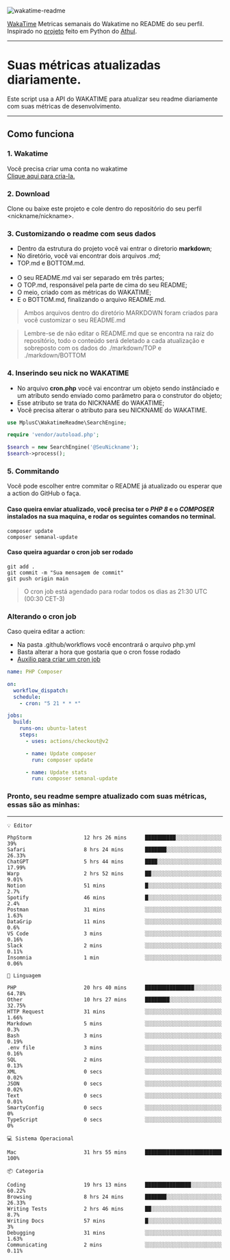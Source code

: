 ![wakatime-readme](https://socialify.git.ci/bymatheus/wakatime-readme/image?description=1&descriptionEditable=M%C3%A9tricas%20semanais%20do%20Wakatime%20no%20seu%20README%20de%20perfil.&font=KoHo&forks=1&language=1&owner=1&pattern=Signal&stargazers=1&theme=Dark)

[WakaTime](https://wakatime.com) Metricas semanais do Wakatime no README do seu perfil. <br>
Inspirado no [projeto](https://github.com/athul/waka-readme) feito em Python do [Athul](https://github.com/athul).
___

# Suas métricas atualizadas diariamente.
Este script usa a API do WAKATIME para atualizar seu readme diariamente com suas métricas de desenvolvimento.

___

## Como funciona

### 1. Wakatime
Você precisa criar uma conta no wakatime <br>
[Clique aqui para cria-la.](https://wakatime.com) 

### 2. Download
Clone ou baixe este projeto e cole dentro do repositório do seu perfil <nickname/nickname>.

### 3. Customizando o readme com seus dados
- Dentro da estrutura do projeto você vai entrar o diretorio **markdown**;  
- No diretório, você vai encontrar dois arquivos *.md*;
- TOP.md e BOTTOM.md.
<br><br>
- O seu README.md vai ser separado em três partes; 
- O TOP.md, responsável pela parte de cima do seu README;
- O meio, criado com as métricas do WAKATIME;
- E o BOTTOM.md, finalizando o arquivo README.md.<br>

> Ambos arquivos dentro do diretório MARKDOWN foram criados para você customizar o seu README.md

> Lembre-se de não editar o README.md que se encontra na raiz do repositório, todo o conteúdo será deletado a cada atualização e sobreposto com os dados do ./markdown/TOP e ./markdown/BOTTOM

### 4. Inserindo seu nick no WAKATIME
- No arquivo **cron.php** você vai encontrar um objeto sendo instânciado e um atributo sendo enviado como parâmetro para o construtor do objeto;
- Esse atributo se trata do NICKNAME do WAKATIME;
- Você precisa alterar o atributo para seu NICKNAME do WAKATIME.

```php
use MplusC\WakatimeReadme\SearchEngine;

require 'vendor/autoload.php';

$search = new SearchEngine('@SeuNickname');
$search->process();
```

### 5. Commitando
Você pode escolher entre commitar o README já atualizado ou esperar que a action do GitHub o faça. <br>

#### Caso queira enviar atualizado, você precisa ter o *PHP 8* e o *COMPOSER* instalados na sua maquina, e rodar os seguintes comandos no terminal.
```composer
composer update
composer semanal-update 
```

#### Caso queira aguardar o cron job ser rodado 
```git 
git add .
git commit -m "Sua mensagem de commit"
git push origin main
```

>O cron job está agendado para rodar todos os dias as 21:30 UTC (00:30 CET-3) 

### Alterando o cron job
Caso queira editar a action:

- Na pasta .github/workflows você encontrará o arquivo php.yml
- Basta alterar a hora que gostaria que o cron fosse rodado
- [Auxilio para criar um cron job](https://crontab.guru)

```yml
name: PHP Composer

on:
  workflow_dispatch:
  schedule:
    - cron: "5 21 * * *"

jobs:
  build:
    runs-on: ubuntu-latest
    steps:
      - uses: actions/checkout@v2

      - name: Update composer
        run: composer update

      - name: Update stats
        run: composer semanal-update
```

### Pronto, seu readme sempre atualizado com suas métricas, essas são as minhas:

___
```text
💡 Editor

PhpStorm                 12 hrs 26 mins      ██████████░░░░░░░░░░░░░░░        39%
Safari                   8 hrs 24 mins       ███████░░░░░░░░░░░░░░░░░░     26.33%
ChatGPT                  5 hrs 44 mins       ████░░░░░░░░░░░░░░░░░░░░░     17.99%
Warp                     2 hrs 52 mins       ██░░░░░░░░░░░░░░░░░░░░░░░      9.01%
Notion                   51 mins             █░░░░░░░░░░░░░░░░░░░░░░░░       2.7%
Spotify                  46 mins             █░░░░░░░░░░░░░░░░░░░░░░░░       2.4%
Postman                  31 mins             ░░░░░░░░░░░░░░░░░░░░░░░░░      1.63%
DataGrip                 11 mins             ░░░░░░░░░░░░░░░░░░░░░░░░░       0.6%
VS Code                  3 mins              ░░░░░░░░░░░░░░░░░░░░░░░░░      0.16%
Slack                    2 mins              ░░░░░░░░░░░░░░░░░░░░░░░░░      0.11%
Insomnia                 1 min               ░░░░░░░░░░░░░░░░░░░░░░░░░      0.06%
```
```text
💬 Linguagem

PHP                      20 hrs 40 mins      ████████████████░░░░░░░░░     64.78%
Other                    10 hrs 27 mins      ████████░░░░░░░░░░░░░░░░░     32.75%
HTTP Request             31 mins             ░░░░░░░░░░░░░░░░░░░░░░░░░      1.66%
Markdown                 5 mins              ░░░░░░░░░░░░░░░░░░░░░░░░░       0.3%
Bash                     3 mins              ░░░░░░░░░░░░░░░░░░░░░░░░░      0.19%
.env file                3 mins              ░░░░░░░░░░░░░░░░░░░░░░░░░      0.16%
SQL                      2 mins              ░░░░░░░░░░░░░░░░░░░░░░░░░      0.13%
XML                      0 secs              ░░░░░░░░░░░░░░░░░░░░░░░░░      0.02%
JSON                     0 secs              ░░░░░░░░░░░░░░░░░░░░░░░░░      0.02%
Text                     0 secs              ░░░░░░░░░░░░░░░░░░░░░░░░░      0.01%
SmartyConfig             0 secs              ░░░░░░░░░░░░░░░░░░░░░░░░░         0%
TypeScript               0 secs              ░░░░░░░░░░░░░░░░░░░░░░░░░         0%
```
```text
💻 Sistema Operacional

Mac                      31 hrs 55 mins      █████████████████████████       100%
```
```text
📦 Categoria

Coding                   19 hrs 13 mins      ███████████████░░░░░░░░░░     60.22%
Browsing                 8 hrs 24 mins       ███████░░░░░░░░░░░░░░░░░░     26.33%
Writing Tests            2 hrs 46 mins       ██░░░░░░░░░░░░░░░░░░░░░░░       8.7%
Writing Docs             57 mins             █░░░░░░░░░░░░░░░░░░░░░░░░         3%
Debugging                31 mins             ░░░░░░░░░░░░░░░░░░░░░░░░░      1.63%
Communicating            2 mins              ░░░░░░░░░░░░░░░░░░░░░░░░░      0.11%
```
